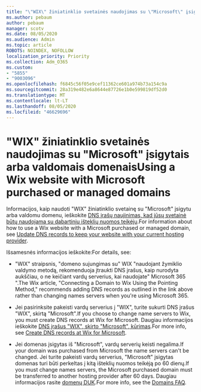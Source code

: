 ```yaml
---
title: "\"WIX\" žiniatinklio svetainės naudojimas su \"Microsoft\" įsigytais arba valdomais domenais"
ms.author: pebaum
author: pebaum
manager: scotv
ms.date: 08/05/2020
ms.audience: Admin
ms.topic: article
ROBOTS: NOINDEX, NOFOLLOW
localization_priority: Priority
ms.collection: Adm_O365
ms.custom:
- "5855"
- "9003096"
ms.openlocfilehash: f6845c56f05e9cef11362ce601a974b73a154c9a
ms.sourcegitcommit: 28a319e482e6a8644e87726e1b0e599819df52d0
ms.translationtype: MT
ms.contentlocale: lt-LT
ms.lasthandoff: 08/05/2020
ms.locfileid: "46629696"
---
```

# <a name="using-a-wix-website-with-microsoft-purchased-or-managed-domains"></a><span data-ttu-id="a99bf-102">"WIX" žiniatinklio svetainės naudojimas su "Microsoft" įsigytais arba valdomais domenais</span><span class="sxs-lookup"><span data-stu-id="a99bf-102">Using a Wix website with Microsoft purchased or managed domains</span></span>

<span data-ttu-id="a99bf-103">Informacijos, kaip naudoti "WIX" žiniatinklio svetainę su "Microsoft" įsigytu arba valdomu domenu, ieškokite [DNS įrašų naujinimas, kad jūsų svetainė būtų naudojama su dabartiniu išteklių nuomos teikėju](https://docs.microsoft.com/microsoft-365/admin/dns/update-dns-records-to-retain-current-hosting-provider).</span><span class="sxs-lookup"><span data-stu-id="a99bf-103">For information about how to use a Wix website with a Microsoft purchased or managed domain, see [Update DNS records to keep your website with your current hosting provider](https://docs.microsoft.com/microsoft-365/admin/dns/update-dns-records-to-retain-current-hosting-provider).</span></span>

<span data-ttu-id="a99bf-104">Išsamesnės informacijos ieškokite:</span><span class="sxs-lookup"><span data-stu-id="a99bf-104">For details, see:</span></span> 

- <span data-ttu-id="a99bf-105">"WIX" straipsnis, "domeno sujungimas su" WIX "naudojant žymiklio valdymo metodą, rekomenduoja įtraukti DNS įrašus, kaip nurodyta aukščiau, o ne keičiant vardų serverius, kai naudojate" Microsoft 365 ".</span><span class="sxs-lookup"><span data-stu-id="a99bf-105">The Wix article, "Connecting a Domain to Wix Using the Pointing Method," recommends adding DNS records as outlined in the link above rather than changing names servers when you're using Microsoft 365.</span></span>

- <span data-ttu-id="a99bf-106">Jei pasirinksite pakeisti vardų serverius į "WIX", turite sukurti DNS įrašus "WIX", skirtą "Microsoft".</span><span class="sxs-lookup"><span data-stu-id="a99bf-106">If you choose to change name servers to Wix, you must create DNS records at Wix for Microsoft.</span></span> <span data-ttu-id="a99bf-107">Daugiau informacijos ieškokite [DNS įrašus "WIX", skirto "Microsoft", kūrimas](https://docs.microsoft.com/microsoft-365/admin/dns/create-dns-records-at-wix).</span><span class="sxs-lookup"><span data-stu-id="a99bf-107">For more info, see [Create DNS records at Wix for Microsoft](https://docs.microsoft.com/microsoft-365/admin/dns/create-dns-records-at-wix).</span></span>

- <span data-ttu-id="a99bf-108">Jei domenas įsigytas iš "Microsoft", vardų serverių keisti negalima.</span><span class="sxs-lookup"><span data-stu-id="a99bf-108">If your domain was purchased from Microsoft the name servers can't be changed.</span></span> <span data-ttu-id="a99bf-109">Jei turite pakeisti vardų serverius, "Microsoft" įsigytas domenas turi būti perkeltas į kitą išteklių nuomos teikėją po 60 dienų.</span><span class="sxs-lookup"><span data-stu-id="a99bf-109">If you must change names servers, the Microsoft purchased domain must be transferred to another hosting provider after 60 days.</span></span> <span data-ttu-id="a99bf-110">Daugiau informacijos rasite [domenų DUK](https://docs.microsoft.com/microsoft-365/admin/setup/domains-faq#can-i-transfer-a-domain-i-purchased-from-microsoft-to-another-provider).</span><span class="sxs-lookup"><span data-stu-id="a99bf-110">For more info, see the [Domains FAQ](https://docs.microsoft.com/microsoft-365/admin/setup/domains-faq#can-i-transfer-a-domain-i-purchased-from-microsoft-to-another-provider).</span></span>